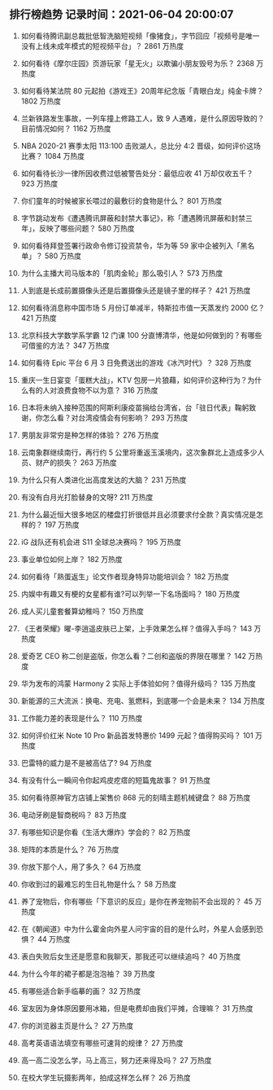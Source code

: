 
## 排行榜趋势 记录时间：2021-06-04 20:00:07
  
  1. 如何看待腾讯副总裁批低智洗脑短视频「像猪食」，字节回应「视频号是唯一没有上线未成年模式的短视频平台」？ 2861 万热度
    
  2. 如何看待《摩尔庄园》页游玩家「星无火」以欺骗小朋友毁号为乐？ 2368 万热度
    
  3. 如何看待某法院 80 元起拍《游戏王》20周年纪念版「青眼白龙」纯金卡牌？ 1802 万热度
    
  4. 兰新铁路发生事故，一列车撞上修路工人，致 9 人遇难，是什么原因导致的？目前情况如何？ 1162 万热度
    
  5. NBA 2020-21 赛季太阳 113:100 击败湖人，总比分 4:2 晋级，如何评价这场比赛？ 1084 万热度
    
  6. 如何看待长沙一律所因收费过低被警告处分：最低应收 41 万却仅收五千？ 923 万热度
    
  7. 你们童年的时候被家长喂过的最敷衍的食物是什么？ 801 万热度
    
  8. 字节跳动发布《遭遇腾讯屏蔽和封禁大事记》，称「遭遇腾讯屏蔽和封禁三年」，反映了哪些问题？ 580 万热度
    
  9. 如何看待拜登签署行政命令修订投资禁令，华为等 59 家中企被列入「黑名单」？ 580 万热度
    
  10. 为什么主播大司马版本的「肌肉金轮」那么吸引人？ 573 万热度
    
  11. 人到底是长成前置摄像头还是后置摄像头还是镜子里的样子？ 421 万热度
    
  12. 如何看待消息称中国市场 5 月份订单减半，特斯拉市值一天蒸发约 2000 亿？ 421 万热度
    
  13. 北京科技大学数学系学霸 12 门课 100 分直博清华，他是如何做到的？有哪些可借鉴的方法？ 347 万热度
    
  14. 如何看待 Epic 平台 6 月 3 日免费送出的游戏《冰汽时代》？ 328 万热度
    
  15. 重庆一生日宴变「蛋糕大战」，KTV 包房一片狼藉，如何评价这种行为？为什么有的人对浪费食物不以为意？ 316 万热度
    
  16. 日本将未纳入接种范围的阿斯利康疫苗捐给台湾省，台「驻日代表」鞠躬致谢，你怎么看？对台湾疫情会有何影响？ 293 万热度
    
  17. 男朋友非常穷是种怎样的体验？ 276 万热度
    
  18. 云南象群继续南行，再行约 5 公里将重返玉溪境内，这次象群北上造成多少人员、财产的损失？ 263 万热度
    
  19. 为什么只有人类进化出高度发达的大脑？ 231 万热度
    
  20. 有没有白月光打脸替身的文呀? 211 万热度
    
  21. 为什么最近恒大很多地区的楼盘打折很低并且必须要求付全款？真实情况是怎样的？ 197 万热度
    
  22. iG 战队还有机会进 S11 全球总决赛吗？ 195 万热度
    
  23. 事业单位如何上岸？ 182 万热度
    
  24. 如何看待「熟蛋返生」论文作者现身特异功能培训会？ 182 万热度
    
  25. 内娱中有趣又有梗的女星都有谁?可以列举一下名场面吗？ 180 万热度
    
  26. 成人买儿童套餐算幼稚吗？ 150 万热度
    
  27. 《王者荣耀》曜-李逍遥皮肤已上架，上手效果怎么样？值得入手吗？ 143 万热度
    
  28. 爱奇艺 CEO 称二创是盗版，你怎么看？二创和盗版的界限在哪里？ 142 万热度
    
  29. 华为发布的鸿蒙 Harmony 2 实际上手体验如何？值得升级吗？ 135 万热度
    
  30. 新能源的三大流派：换电、充电、氢燃料，到底哪一个会是未来？ 134 万热度
    
  31. 工作能力差的表现是什么？ 110 万热度
    
  32. 如何评价红米 Note 10 Pro 新品首发特惠价 1499 元起？值得购买吗？ 101 万热度
    
  33. 巴雷特的威力是不是被高估了? 94 万热度
    
  34. 有没有什么一瞬间令你起鸡皮疙瘩的短篇鬼故事？ 91 万热度
    
  35. 如何看待原神官方店铺上架售价 868 元的刻晴主题机械键盘？ 88 万热度
    
  36. 电动牙刷是智商税吗？ 83 万热度
    
  37. 有哪些知识是你看《生活大爆炸》学会的？ 82 万热度
    
  38. 矩阵的本质是什么？ 76 万热度
    
  39. 你放下那个人，用了多久？ 64 万热度
    
  40. 你收到过的最难忘的生日礼物是什么？ 58 万热度
    
  41. 养了宠物后，你有哪些「下意识的反应」是你在养宠物前不会出现的？ 45 万热度
    
  42. 在《朝闻道》中为什么霍金向外星人问宇宙的目的是什么时，外星人会感到恐惧？ 44 万热度
    
  43. 表白失败后女生还是愿意和我聊天，那我还可以继续追吗？ 40 万热度
    
  44. 为什么今年的裙子都是泡泡袖？ 39 万热度
    
  45. 有哪些适合新手临摹的画？ 32 万热度
    
  46. 室友因为身体原因要用冰箱，但是电费却由我们平摊，合理嘛？ 31 万热度
    
  47. 你的浏览器主页是什么？ 27 万热度
    
  48. 高考英语语法填空有哪些可速背的规律？ 27 万热度
    
  49. 高一高二没怎么学，马上高三，努力还来得及吗？ 27 万热度
    
  50. 在校大学生玩摄影两年，拍成这样怎么样？ 26 万热度
    
